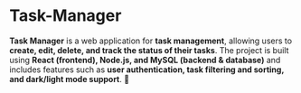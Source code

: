 # Task-Manager
**Task Manager** is a web application for **task management**, allowing users to **create, edit, delete, and track the status of their tasks**. The project is built using **React (frontend), Node.js, and MySQL (backend &amp; database)** and includes features such as **user authentication, task filtering and sorting, and dark/light mode support**. 🚀
